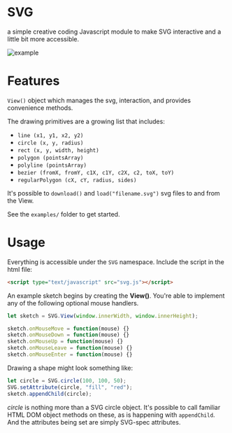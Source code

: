 # SVG

a simple creative coding Javascript module to make SVG interactive and a little bit more accessible.

![example](https://cdn.rawgit.com/robbykraft/SVG/master/examples/dragon.svg)

# Features

`View()` object which manages the svg, interaction, and provides convenience methods.

The drawing primitives are a growing list that includes:

* `line (x1, y1, x2, y2)`
* `circle (x, y, radius)`
* `rect (x, y, width, height)`
* `polygon (pointsArray)`
* `polyline (pointsArray)`
* `bezier (fromX, fromY, c1X, c1Y, c2X, c2, toX, toY)`
* `regularPolygon (cX, cY, radius, sides)`

It's possible to `download()` and `load("filename.svg")` svg files to and from the View.

See the `examples/` folder to get started.

# Usage

Everything is accessible under the `SVG` namespace. Include the script in the html file:

```html
<script type="text/javascript" src="svg.js"></script>
```

An example sketch begins by creating the **View()**. You're able to implement any of the following optional mouse handlers.

```javascript
let sketch = SVG.View(window.innerWidth, window.innerHeight);

sketch.onMouseMove = function(mouse) {}
sketch.onMouseDown = function(mouse) {}
sketch.onMouseUp = function(mouse) {}
sketch.onMouseLeave = function(mouse) {}
sketch.onMouseEnter = function(mouse) {}
```

Drawing a shape might look something like:

```javascript
let circle = SVG.circle(100, 100, 50);
SVG.setAttribute(circle, "fill", "red");
sketch.appendChild(circle);
```

*circle* is nothing more than a SVG circle object. It's possible to call familiar HTML DOM object methods on these, as is happening with `appendChild`. And the attributes being set are simply SVG-spec attributes.
